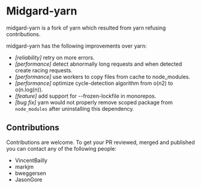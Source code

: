 # Midgard-yarn

midgard-yarn is a fork of yarn which resulted from yarn refusing contributions.

midgard-yarn has the following improvements over yarn:

- *[reliability]* retry on more errors.
- *[performance]* detect abnormally long requests and when detected create racing requests.
- *[performance]* use workers to copy files from cache to node_modules.
- *[performance]* optimize cycle-detection algorithm from o(n2) to o(n.log(n)).
- *[feature]* add support for --frozen-lockfile in monorepos.
- *[bug fix]* yarn would not properly remove scoped package from `node_modules` after uninstalling this dependency.


## Contributions

Contributions are welcome. To get your PR reviewed, merged and published you can contact any of the following people:
- VincentBailly
- markjm
- bweggersen
- JasonGore
